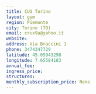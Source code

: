 ```yaml
---
title: CUS Torino
layout: gym
region: Piemonte
city: Torino (TO)
email: crux9a@yahoo.it
website: 
address: Via Braccini 1
phone: 3474347729
latitude: 45.05943298
longitude: 7.65584183
annual_fee: 
ingress_price: 
structures: 
monthly_subscription_price: None
---
```


